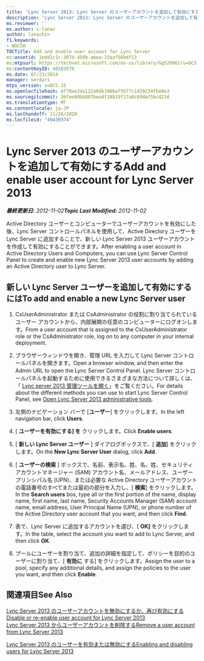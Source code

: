 ```yaml
---
title: 'Lync Server 2013: Lync Server のユーザーアカウントを追加して有効にする'
description: 'Lync Server 2013: Lync Server のユーザーアカウントを追加して有効にします。'
ms.reviewer: ''
ms.author: v-lanac
author: lanachin
f1.keywords:
- NOCSH
TOCTitle: Add and enable user account for Lync Server
ms:assetid: 1edd1c1c-307d-450b-abea-33aaf56bdf13
ms:mtpsurl: https://technet.microsoft.com/en-us/library/Gg520961(v=OCS.15)
ms:contentKeyID: 48183578
ms.date: 07/23/2014
manager: serdars
mtps_version: v=OCS.15
ms.openlocfilehash: 4f70ae2da122a0db3986a75677c1d29234fbe0e3
ms.sourcegitcommit: 36fee89bb887bea4f18b19f17a8c69daf5bc423d
ms.translationtype: MT
ms.contentlocale: ja-JP
ms.lasthandoff: 11/26/2020
ms.locfileid: "49439374"
---
```

# <a name="add-and-enable-user-account-for-lync-server-2013"></a><span data-ttu-id="949a9-103">Lync Server 2013 のユーザーアカウントを追加して有効にする</span><span class="sxs-lookup"><span data-stu-id="949a9-103">Add and enable user account for Lync Server 2013</span></span>

<div data-xmlns="http://www.w3.org/1999/xhtml">

<div class="topic" data-xmlns="http://www.w3.org/1999/xhtml" data-msxsl="urn:schemas-microsoft-com:xslt" data-cs="https://msdn.microsoft.com/">

<div data-asp="https://msdn2.microsoft.com/asp">



</div>

<div id="mainSection">

<div id="mainBody"><span data-ttu-id="949a9-104">

<span> </span></span><span class="sxs-lookup"><span data-stu-id="949a9-104">

<span> </span></span></span>

<span data-ttu-id="949a9-105">_**最終更新日:** 2012-11-02_</span><span class="sxs-lookup"><span data-stu-id="949a9-105">_**Topic Last Modified:** 2012-11-02_</span></span>

<span data-ttu-id="949a9-106">Active Directory ユーザーとコンピューターでユーザーアカウントを有効にした後、Lync Server コントロールパネルを使用して、Active Directory ユーザーを Lync Server に追加することで、新しい Lync Server 2013 ユーザーアカウントを作成して有効にすることができます。</span><span class="sxs-lookup"><span data-stu-id="949a9-106">After enabling a user account in Active Directory Users and Computers, you can use Lync Server Control Panel to create and enable new Lync Server 2013 user accounts by adding an Active Directory user to Lync Server.</span></span>

<div>

## <a name="to-add-and-enable-a-new-lync-server-user"></a><span data-ttu-id="949a9-107">新しい Lync Server ユーザーを追加して有効にするには</span><span class="sxs-lookup"><span data-stu-id="949a9-107">To add and enable a new Lync Server user</span></span>

1.  <span data-ttu-id="949a9-108">CsUserAdministrator または CsAdministrator の役割に割り当てられているユーザー アカウントから、内部展開の任意のコンピューターにログオンします。</span><span class="sxs-lookup"><span data-stu-id="949a9-108">From a user account that is assigned to the CsUserAdministrator role or the CsAdministrator role, log on to any computer in your internal deployment.</span></span>

2.  <span data-ttu-id="949a9-109">ブラウザーウィンドウを開き、管理 URL を入力して Lync Server コントロールパネルを開きます。</span><span class="sxs-lookup"><span data-stu-id="949a9-109">Open a browser window, and then enter the Admin URL to open the Lync Server Control Panel.</span></span> <span data-ttu-id="949a9-110">Lync Server コントロールパネルを起動するために使用できるさまざまな方法について詳しくは、「 [Lync server 2013 管理ツールを開く](lync-server-2013-open-lync-server-administrative-tools.md)」をご覧ください。</span><span class="sxs-lookup"><span data-stu-id="949a9-110">For details about the different methods you can use to start Lync Server Control Panel, see [Open Lync Server 2013 administrative tools](lync-server-2013-open-lync-server-administrative-tools.md).</span></span>

3.  <span data-ttu-id="949a9-111">左側のナビゲーション バーで [**ユーザー**] をクリックします。</span><span class="sxs-lookup"><span data-stu-id="949a9-111">In the left navigation bar, click **Users**.</span></span>

4.  <span data-ttu-id="949a9-112">[ **ユーザーを有効にする] を** クリックします。</span><span class="sxs-lookup"><span data-stu-id="949a9-112">Click **Enable users**.</span></span>

5.  <span data-ttu-id="949a9-113">[ **新しい Lync Server ユーザー** ] ダイアログボックスで、[ **追加**] をクリックします。</span><span class="sxs-lookup"><span data-stu-id="949a9-113">On the **New Lync Server User** dialog, click **Add**.</span></span>

6.  <span data-ttu-id="949a9-114">[ **ユーザーの検索** ] ボックスで、名前、表示名、姓、名、姓、セキュリティアカウントマネージャー (SAM) アカウント名、メールアドレス、ユーザープリンシパル名 (UPN)、または必要な Active Directory ユーザーアカウントの電話番号のすべてまたは最初の部分を入力し、[ **検索**] をクリックします。</span><span class="sxs-lookup"><span data-stu-id="949a9-114">In the **Search users** box, type all or the first portion of the name, display name, first name, last name, Security Accounts Manager (SAM) account name, email address, User Principal Name (UPN), or phone number of the Active Directory user account that you want, and then click **Find**.</span></span>

7.  <span data-ttu-id="949a9-115">表で、Lync Server に追加するアカウントを選び、[ **OK]** をクリックします。</span><span class="sxs-lookup"><span data-stu-id="949a9-115">In the table, select the account you want to add to Lync Server, and then click **OK**.</span></span>

8.  <span data-ttu-id="949a9-116">プールにユーザーを割り当て、追加の詳細を指定して、ポリシーを目的のユーザーに割り当て、[ **有効に** する] をクリックします。</span><span class="sxs-lookup"><span data-stu-id="949a9-116">Assign the user to a pool, specify any additional details, and assign the policies to the user you want, and then click **Enable**.</span></span>

</div>

<div>

## <a name="see-also"></a><span data-ttu-id="949a9-117">関連項目</span><span class="sxs-lookup"><span data-stu-id="949a9-117">See Also</span></span>


[<span data-ttu-id="949a9-118">Lync Server 2013 のユーザーアカウントを無効にするか、再び有効にする</span><span class="sxs-lookup"><span data-stu-id="949a9-118">Disable or re-enable user account for Lync Server 2013</span></span>](lync-server-2013-disable-or-re-enable-user-account-for-lync-server.md)  
[<span data-ttu-id="949a9-119">Lync Server 2013 からユーザーアカウントを削除する</span><span class="sxs-lookup"><span data-stu-id="949a9-119">Remove a user account from Lync Server 2013</span></span>](lync-server-2013-remove-a-user-account-from-lync-server.md)  


[<span data-ttu-id="949a9-120">Lync Server 2013 のユーザーを有効または無効にする</span><span class="sxs-lookup"><span data-stu-id="949a9-120">Enabling and disabling users for Lync Server 2013</span></span>](lync-server-2013-enabling-and-disabling-users-for-lync-server.md)  
  

<span data-ttu-id="949a9-121"></div>

</div>

<span> </span>

</div>

</div>

</span><span class="sxs-lookup"><span data-stu-id="949a9-121"></div>

</div>

<span> </span>

</div>

</div>

</span></span></div>


